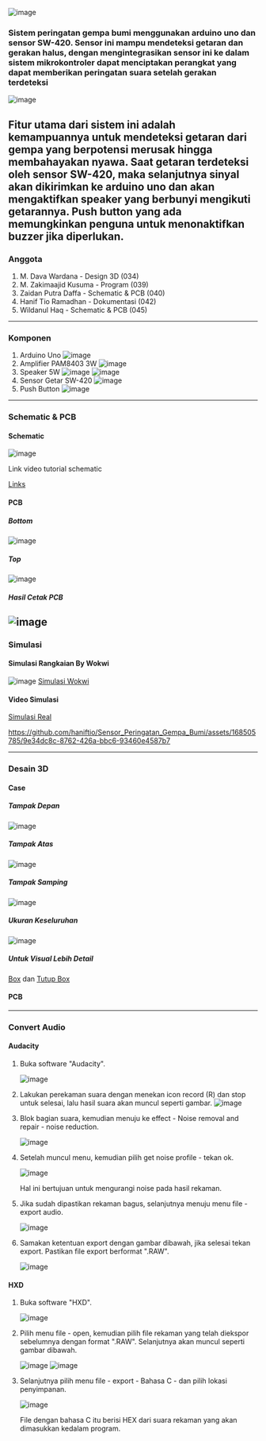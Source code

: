 ![image](https://github.com/haniftio/Sensor_Peringatan_Gempa_Bumi/blob/main/Image/Banner%20Sistem%20Peringatan%20Gempa%20Bumi%20(1).png?raw=true)
### Sistem peringatan gempa bumi menggunakan arduino uno dan sensor SW-420. Sensor ini mampu mendeteksi getaran dan gerakan halus, dengan mengintegrasikan sensor ini ke dalam sistem mikrokontroler dapat menciptakan perangkat yang dapat memberikan peringatan suara setelah gerakan terdeteksi 

![image](https://github.com/haniftio/Sensor_Peringatan_Gempa_Bumi/blob/main/Image/Blok%20Diagram.png)

Fitur utama dari sistem ini adalah kemampuannya untuk mendeteksi getaran dari gempa yang berpotensi merusak hingga membahayakan nyawa. Saat getaran terdeteksi oleh sensor SW-420, maka selanjutnya sinyal akan dikirimkan ke arduino uno dan akan mengaktifkan speaker yang berbunyi mengikuti getarannya. Push button yang ada memungkinkan penguna untuk menonaktifkan buzzer jika diperlukan.
---
### Anggota
1. M. Dava Wardana - Design 3D (034)
2. M. Zakimaajid Kusuma - Program (039)
3. Zaidan Putra Daffa - Schematic & PCB (040)
4. Hanif Tio Ramadhan - Dokumentasi (042)
5. Wildanul Haq - Schematic & PCB (045)
---
### Komponen 
1. Arduino Uno
![image](https://github.com/haniftio/Sensor_Peringatan_Gempa_Bumi/blob/main/Dokumentasi/Komponen/Arduino%20Uno.jpeg)
2. Amplifier PAM8403 3W
![image](https://github.com/haniftio/Sensor_Peringatan_Gempa_Bumi/blob/main/Dokumentasi/Komponen/Modul%20Pam%208403%20Amplifier.jpeg?raw=true)
3. Speaker 5W
![image](https://github.com/haniftio/Sensor_Peringatan_Gempa_Bumi/blob/main/Dokumentasi/Komponen/Speaker.jpeg?raw=true)
![image](https://github.com/haniftio/Sensor_Peringatan_Gempa_Bumi/blob/main/Dokumentasi/Komponen/Spesifikasi%20Speaker.jpeg?raw=true)
4. Sensor Getar SW-420
![image](https://github.com/haniftio/Sensor_Peringatan_Gempa_Bumi/blob/main/Dokumentasi/Komponen/Sensor%20SW-420.jpeg?raw=true)   
5. Push Button
![image](https://github.com/haniftio/Sensor_Peringatan_Gempa_Bumi/blob/main/Dokumentasi/Komponen/Push%20Button.jpeg?raw=true)
---
### Schematic & PCB
#### Schematic 
![image](https://github.com/haniftio/Sensor_Peringatan_Gempa_Bumi/blob/main/Schematic/Schematic%20revisi.jpeg?raw=true)

Link video tutorial schematic

   [Links](https://drive.google.com/file/d/1eqdpExC68RNHlASmLvnk3lectnYcoyYX/view?usp=sharing)

#### PCB
##### Bottom
![image](https://github.com/haniftio/Sensor_Peringatan_Gempa_Bumi/blob/main/Schematic/PCB%20bottom.png?raw=true)
##### Top
![image](https://github.com/haniftio/Sensor_Peringatan_Gempa_Bumi/blob/main/Schematic/PCB%20top.png?raw=true)

##### Hasil Cetak PCB
![image](https://github.com/haniftio/Sensor_Peringatan_Gempa_Bumi/blob/main/Dokumentasi/Komponen/Hasil%20cetak%20PCB.jpeg)
---
### Simulasi
#### Simulasi Rangkaian By Wokwi
![image](https://github.com/haniftio/Sensor_Peringatan_Gempa_Bumi/blob/main/Video%20Simulasi/Simulasi%20Rangkaian.jpeg?raw=true)
[Simulasi Wokwi](https://github.com/haniftio/Sensor_Peringatan_Gempa_Bumi/blob/main/Video%20Simulasi/Video%20Simulasi%20(WOKWI).mp4)
#### Video Simulasi
[Simulasi Real](https://drive.google.com/file/d/1QlbdK9YzNm4ZqipOReZaiWnuYBX64FdY/view?usp=sharing)

   
   
https://github.com/haniftio/Sensor_Peringatan_Gempa_Bumi/assets/168505785/9e34dc8c-8762-426a-bbc6-93460e4587b7



---
### Desain 3D
#### Case
##### Tampak Depan
![image](https://github.com/haniftio/Sensor_Peringatan_Gempa_Bumi/blob/main/Desain%20Projek/Gambar1.jpeg)
##### Tampak Atas
![image](https://github.com/haniftio/Sensor_Peringatan_Gempa_Bumi/blob/main/Desain%20Projek/Gambar2.jpeg)
##### Tampak Samping
![image](https://github.com/haniftio/Sensor_Peringatan_Gempa_Bumi/blob/main/Desain%20Projek/Gambar3.jpeg)
##### Ukuran Keseluruhan
![image](https://github.com/haniftio/Sensor_Peringatan_Gempa_Bumi/blob/main/Desain%20Projek/Gambar4.jpeg)
##### Untuk Visual Lebih Detail
[Box](https://github.com/haniftio/Sensor_Peringatan_Gempa_Bumi/blob/main/Desain%20Projek/Box.stl)
dan
[Tutup Box](https://github.com/haniftio/Sensor_Peringatan_Gempa_Bumi/blob/main/Desain%20Projek/Tutup.stl)

#### PCB
---
### Convert Audio
#### Audacity
1. Buka software "Audacity".

   ![image](https://github.com/haniftio/Sensor_Peringatan_Gempa_Bumi/blob/main/Dokumentasi/Audio%20convert/audacity%20icon.PNG)

2. Lakukan perekaman suara dengan menekan icon record (R) dan stop untuk selesai, lalu hasil suara akan muncul seperti gambar.
   ![image](https://github.com/haniftio/Sensor_Peringatan_Gempa_Bumi/blob/main/Dokumentasi/Audio%20convert/1.PNG)
3. Blok bagian suara, kemudian menuju ke effect - Noise removal and repair - noise reduction.

   ![image](https://github.com/haniftio/Sensor_Peringatan_Gempa_Bumi/blob/main/Dokumentasi/Audio%20convert/2.png)
   
4. Setelah muncul menu, kemudian pilih get noise profile - tekan ok.

   ![image](https://github.com/haniftio/Sensor_Peringatan_Gempa_Bumi/blob/main/Dokumentasi/Audio%20convert/3.png)
   
   Hal ini bertujuan untuk mengurangi noise pada hasil rekaman.
5. Jika sudah dipastikan rekaman bagus, selanjutnya menuju menu file - export audio.

   ![image](https://github.com/haniftio/Sensor_Peringatan_Gempa_Bumi/blob/main/Dokumentasi/Audio%20convert/4.png)

6. Samakan ketentuan export dengan gambar dibawah, jika selesai tekan export. Pastikan file export berformat ".RAW".
   
   ![image](https://github.com/haniftio/Sensor_Peringatan_Gempa_Bumi/blob/main/Dokumentasi/Audio%20convert/5.png)
#### HXD
1. Buka software "HXD".
   
   ![image](https://github.com/haniftio/Sensor_Peringatan_Gempa_Bumi/blob/main/Dokumentasi/Audio%20convert/Hxd%20icon.PNG)
   
2. Pilih menu file - open, kemudian pilih file rekaman yang telah diekspor sebelumnya dengan format ".RAW". Selanjutnya akan muncul seperti gambar dibawah.

   ![image](https://github.com/haniftio/Sensor_Peringatan_Gempa_Bumi/blob/main/Dokumentasi/Audio%20convert/Hxd-2.png)
   ![image](https://github.com/haniftio/Sensor_Peringatan_Gempa_Bumi/blob/main/Dokumentasi/Audio%20convert/Hxd-2%20juga.png)
   
3. Selanjutnya pilih menu file - export - Bahasa C - dan pilih lokasi penyimpanan.

   ![image](https://github.com/haniftio/Sensor_Peringatan_Gempa_Bumi/blob/main/Dokumentasi/Audio%20convert/Hxd-3.png)

   File dengan bahasa C itu berisi HEX dari suara rekaman yang akan dimasukkan kedalam program.


